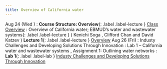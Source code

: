 ```yaml
---
title: Overview of California water
---
```

Aug 24 (Wed ) 
: **Course Structure: Overview**{: .label .label-lecture } [Class Overview](lecture/lec.00)
: Overview of California water; EBMUD’s water and wastewater systems{: .label .label-lecture } ( Kenichi Soga , Clifford Chan and David Katzev )
**Lecture 1**{: .label .label-lecture } [ Overview](lecture/lec01)
Aug 26 (Fri) 
: Industy Challenges and Developing Solutions Through Innovation
: Lab 1 – California water and wastewater systems , Assignment 1: Outlining water networks
: **Lab 1**{: .label .label-lab } [Industy Challenges and Developing Solutions Through Innovation](lec/lec.01)